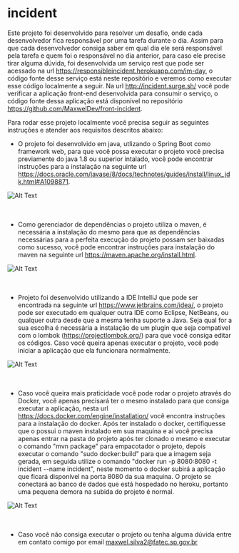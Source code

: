 # incident

Este projeto foi desenvolvido para resolver um desafio, onde cada desenvolvedor fica responsável por uma tarefa durante o dia. Assim para que cada desenvolvedor consiga saber em qual dia ele será responsável pela tarefa e quem foi o responsável no dia anterior, para caso ele precise tirar alguma dúvida, foi desenvolvida um serviço rest que pode ser acessado na url https://responsibleincident.herokuapp.com/im-day, o código fonte desse serviço está neste repositório e veremos como executar esse código localmente a seguir. Na url http://incident.surge.sh/ você pode verificar a aplicação front-end desenvolvida para consumir o serviço, o código fonte dessa aplicação está disponível no repositório https://github.com/MaxwelDev/front-incident.


Para rodar esse projeto localmente você precisa seguir as seguintes instruções e atender aos requisitos descritos abaixo:


- O projeto foi desenvolvido em java, utlizando o Spring Boot como framework web, para que você possa executar o projeto você precisa previamente do java 1.8 ou superior intalado, você pode encontrar instruções para a instalação na seguinte url https://docs.oracle.com/javase/8/docs/technotes/guides/install/linux_jdk.html#A1098871.

![Alt Text](https://www.hostingireland.ie/images/java-logo.png)</br></br></br>


- Como gerenciador de dependências o projeto utiliza o maven, é necessária a instalação do mesmo para que as dependências necessárias para a perfeita execução do projeto possam ser baixadas como sucesso, você pode encontrar instruções para instalação do maven na seguinte url https://maven.apache.org/install.html.

![Alt Text](http://www.viamais.net/blog/wp-content/uploads/2016/08/como-instalar-o-maven-no-macos.png)</br></br></br>

- Projeto foi desenvolvido utilizando a IDE IntelliJ que pode ser encontrada na seguinte url https://www.jetbrains.com/idea/, o projeto pode ser executado em qualquer outra IDE como Eclipse, NetBeans, ou qualquer outra desde que a mesma tenha suporte a Java. Seja qual for a sua escolha é necessária a instalação de um plugin que seja compativel com o lombok (https://projectlombok.org/) para que você consiga editar os códigos. Caso você queira apenas executar o projeto, você pode iniciar a aplicação que ela funcionara normalmente. 


![Alt Text](https://confluence.jetbrains.com/download/attachments/10818/IDEADEV?version=6&modificationDate=1449747979000&api=v2)</br></br></br>

- Caso você queira mais praticidade você pode rodar o projeto através do Docker, você apenas precisará ter o mesmo instalado para que consiga executar a aplicação, nesta url https://docs.docker.com/engine/installation/ você encontra instruções para a instalação do docker. Após ter instalado o docker, certifiquesse que o possui o maven instalado em sua maquina e ai você precisa apenas entrar na pasta do projeto após ter clonado o mesmo e executar o comando "mvn package" para empacotador o projeto, depois executar o comando "sudo docker:build" para que a imagem seja gerada, em seguida utilize o comando "docker run -p 8080:8080 -t incident --name incident", neste momento o docker subirá a aplicação que ficará disponível na porta 8080 da sua maquina. O projeto se conectará ao banco de dados que está hospedado no heroku, portanto uma pequena demora na subida do projeto é normal.

![Alt Text](https://www.docker.com/sites/default/files/social/docker_twitter_share.png)</br></br></br>

- Caso você não consiga executar o projeto ou tenha alguma dúvida entre em contato comigo por email maxwel.silva2@fatec.sp.gov.br
